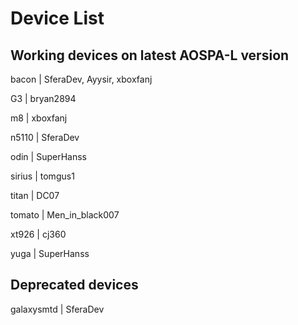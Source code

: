 # Device List #

## Working devices on latest AOSPA-L version ##

bacon | SferaDev, Ayysir, xboxfanj

G3 | bryan2894

m8 | xboxfanj

n5110 | SferaDev

odin | SuperHanss

sirius | tomgus1

titan | DC07

tomato | Men_in_black007

xt926 | cj360

yuga | SuperHanss

## Deprecated devices ##

galaxysmtd | SferaDev
